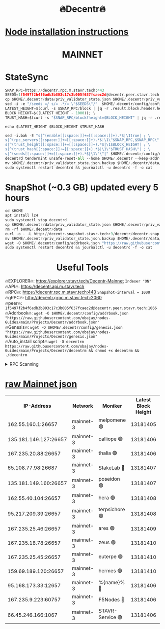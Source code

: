 <h1 align="center"> 🔥Decentr🔥</h1>

[Node installation instructions](https://github.com/obajay/nodes-Guides/tree/main/Projects/Decentr)
=
<h1 align="center"> MAINNET</h1>

# StateSync
```python
SNAP_RPC=https://decentr.rpc.m.stavr.tech:443
SEEDS=1f5497f2b4f6adb3b803c17c3b005f637fcaec2d@decentr.peer.stavr.tech:1066
cp $HOME/.decentr/data/priv_validator_state.json $HOME/.decentr/priv_validator_state.json.backup
sed -i -e "/seeds =/ s/= .*/= \"$SEEDS\"/"  $HOME/.decentr/config/config.toml
LATEST_HEIGHT=$(curl -s $SNAP_RPC/block | jq -r .result.block.header.height); \
BLOCK_HEIGHT=$((LATEST_HEIGHT - 1000)); \
TRUST_HASH=$(curl -s "$SNAP_RPC/block?height=$BLOCK_HEIGHT" | jq -r .result.block_id.hash)

echo $LATEST_HEIGHT $BLOCK_HEIGHT $TRUST_HASH

sed -i.bak -E "s|^(enable[[:space:]]+=[[:space:]]+).*$|\1true| ; \
s|^(rpc_servers[[:space:]]+=[[:space:]]+).*$|\1\"$SNAP_RPC,$SNAP_RPC\"| ; \
s|^(trust_height[[:space:]]+=[[:space:]]+).*$|\1$BLOCK_HEIGHT| ; \
s|^(trust_hash[[:space:]]+=[[:space:]]+).*$|\1\"$TRUST_HASH\"| ; \
s|^(seeds[[:space:]]+=[[:space:]]+).*$|\1\"\"|" $HOME/.decentr/config/config.toml
decentrd tendermint unsafe-reset-all --home $HOME/.decentr --keep-addr-book
mv $HOME/.decentr/priv_validator_state.json.backup $HOME/.decentr/data/priv_validator_state.json
sudo systemctl restart decentrd && journalctl -u decentrd -f -o cat
```
# SnapShot (~0.3 GB) updated every 5 hours
```python
cd $HOME
apt install lz4
sudo systemctl stop decentrd
cp $HOME/.decentr/data/priv_validator_state.json $HOME/.decentr/priv_validator_state.json.backup
rm -rf $HOME/.decentr/data
curl -o - -L http://decentr.snapshot.stavr.tech:9/decentr/decentr-snap.tar.lz4 | lz4 -c -d - | tar -x -C $HOME/.decentr --strip-components 2
mv $HOME/.decentr/priv_validator_state.json.backup $HOME/.decentr/data/priv_validator_state.json
wget -O $HOME/.decentr/config/addrbook.json "https://raw.githubusercontent.com/obajay/nodes-Guides/main/Projects/Decentr/addrbook.json"
sudo systemctl restart decentrd && journalctl -u decentrd -f -o cat
```

 <h1 align="center"> Useful Tools</h1>

🔥EXPLORER🔥:     https://explorer.stavr.tech/Decentr-Mainnet        `Indexer "ON"` \
🔥API🔥:          https://decentr.api.m.stavr.tech \
🔥RPC🔥:          https://decentr.rpc.m.stavr.tech:443              `Snapshot-interval = 1000` \
🔥gRPC🔥:         http://decentr.grpc.m.stavr.tech:2060 \
🔥peer🔥:         `1f5497f2b4f6adb3b803c17c3b005f637fcaec2d@decentr.peer.stavr.tech:1066` \
🔥Addrbook🔥:  `wget -O $HOME/.decentr/config/addrbook.json "https://raw.githubusercontent.com/obajay/nodes-Guides/main/Projects/Decentr/addrbook.json"` \
🔥Genesis🔥:  `wget -O $HOME/.decentr/config/genesis.json "https://raw.githubusercontent.com/obajay/nodes-Guides/main/Projects/Decentr/genesis.json"` \
🔥Auto_install script🔥:`wget -O decentrm https://raw.githubusercontent.com/obajay/nodes-Guides/main/Projects/Decentr/decentrm && chmod +x decentrm && ./decentrm`

<details>
<summary>RPC Scanning</summary>

<h2 align="center"> We scan nodes in real time every 4 hours. And we provide the final result of RPC endpoints.
We cannot influence the operation of these nodes in any way. </h2>


```python
If Voting Power is higher than 0 --> then the Node is a validator of the network and may be subject to attack and be a potential threat to the chain.
```
```python
We marked such validators with a red symbol
```

</details>

[raw Mainnet json](https://rpc-check.decentrm.stavr.tech/decentrm/rpc-decentrm-result.json)
=



<table><tr><th>IP-Address</th><th>Network</th><th>Moniker</th><th>Latest Block Height</th><th>Earliest Block Height</th><th>Catching Up</th><th>Tx Index</th><th>Voting Power</th><th>Scan Time</th></tr><tr><td>162.55.160.1:26657</td><td>mainnet-3</td><td>melpomene 🟢</td><td>13181405</td><td>1688950</td><td>False</td><td>on</td><td>0</td><td>2024-03-05T08:52:26.140356822UTC</td></tr><tr><td>135.181.149.127:26657</td><td>mainnet-3</td><td>calliope 🟢</td><td>13181406</td><td>1688950</td><td>False</td><td>on</td><td>0</td><td>2024-03-05T08:52:28.502648256UTC</td></tr><tr><td>167.235.20.88:26657</td><td>mainnet-3</td><td>thalia 🟢</td><td>13181406</td><td>1688950</td><td>False</td><td>on</td><td>0</td><td>2024-03-05T08:52:34.077231136UTC</td></tr><tr><td>65.108.77.98:26687</td><td>mainnet-3</td><td>StakeLab 🔴</td><td>13181407</td><td>1688950</td><td>False</td><td>on</td><td>5502678</td><td>2024-03-05T08:52:34.376983558UTC</td></tr><tr><td>135.181.149.160:26657</td><td>mainnet-3</td><td>poseidon 🟢</td><td>13181407</td><td>1688950</td><td>False</td><td>on</td><td>0</td><td>2024-03-05T08:52:38.763887925UTC</td></tr><tr><td>162.55.40.104:26657</td><td>mainnet-3</td><td>hera 🟢</td><td>13181408</td><td>1688950</td><td>False</td><td>on</td><td>0</td><td>2024-03-05T08:52:41.035449359UTC</td></tr><tr><td>95.217.209.39:26657</td><td>mainnet-3</td><td>terpsichore 🟢</td><td>13181408</td><td>1688950</td><td>False</td><td>on</td><td>0</td><td>2024-03-05T08:52:45.422441180UTC</td></tr><tr><td>167.235.25.46:26657</td><td>mainnet-3</td><td>ares 🟢</td><td>13181409</td><td>1688950</td><td>False</td><td>on</td><td>0</td><td>2024-03-05T08:52:49.731077825UTC</td></tr><tr><td>167.235.18.78:26657</td><td>mainnet-3</td><td>zeus 🟢</td><td>13181410</td><td>1688950</td><td>False</td><td>on</td><td>0</td><td>2024-03-05T08:52:52.010114163UTC</td></tr><tr><td>167.235.25.45:26657</td><td>mainnet-3</td><td>euterpe 🟢</td><td>13181410</td><td>1688950</td><td>False</td><td>on</td><td>0</td><td>2024-03-05T08:52:54.255632556UTC</td></tr><tr><td>159.69.189.120:26657</td><td>mainnet-3</td><td>hermes 🟢</td><td>13181410</td><td>1688950</td><td>False</td><td>on</td><td>0</td><td>2024-03-05T08:52:56.506308630UTC</td></tr><tr><td>95.168.173.33:12657</td><td>mainnet-3</td><td>%{name}% 🔴</td><td>13181406</td><td>8964001</td><td>False</td><td>on</td><td>4278069</td><td>2024-03-05T08:52:29.577278773UTC</td></tr><tr><td>167.235.9.223:60757</td><td>mainnet-3</td><td>F5Nodes 🔴</td><td>13181406</td><td>12380001</td><td>False</td><td>off</td><td>562</td><td>2024-03-05T08:52:29.789699333UTC</td></tr><tr><td>66.45.246.166:1067</td><td>mainnet-3</td><td>STAVR-Service 🟢</td><td>13181406</td><td>13179001</td><td>False</td><td>on</td><td>0</td><td>2024-03-05T08:52:29.094417992UTC</td></tr></table>
